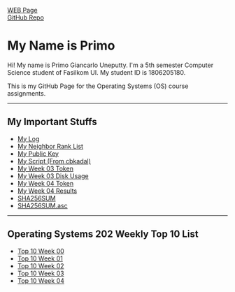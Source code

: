 ---
---
[WEB Page](https://primogu.github.io/os202/)<br>
[GitHub Repo](https://github.com/primogu/os202/)<br>

# My Name is Primo
<p>Hi! My name is Primo Giancarlo Uneputty. I'm a 5th semester Computer Science student of Fasilkom UI. My student ID is 1806205180.</p>
<p>This is my GitHub Page for the Operating Systems (OS) course assignments.</p>
<hr>

## My Important Stuffs <br>
* [My Log](TXT/mylog.txt) <br>
* [My Neighbor Rank List](TXT/myrank.txt) <br>
* [My Public Key](TXT/mypubkey.txt) <br>
* [My Script (From cbkadal)](TXT/myscript.sh) <br>
* [My Week 03 Token](TXT/myW03token.txt) <br>
* [My Week 03 Disk Usage](TXT/myW03disk.txt) <br>
* [My Week 04 Token](TXT/myW04token.txt) <br>
* [My Week 04 Results](TXT/myW04.txt) <br>
* [SHA256SUM](TXT/SHA256SUM) <br>
* [SHA256SUM.asc](TXT/SHA256SUM.asc) <br>
<hr>

## Operating Systems 202 Weekly Top 10 List <br>
* [Top 10 Week 00](W00/) <br>
* [Top 10 Week 01](W01/) <br>
* [Top 10 Week 02](W02/) <br>
* [Top 10 Week 03](W03/) <br>
* [Top 10 Week 04](W04/) <br>
